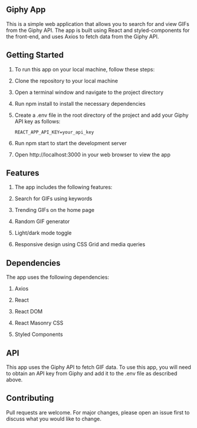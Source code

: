 ## Giphy App

This is a simple web application that allows you to search for and view GIFs from the Giphy API. The app is built using React and styled-components for the front-end, and uses Axios to fetch data from the Giphy API.

## Getting Started

1. To run this app on your local machine, follow these steps:

2. Clone the repository to your local machine

3. Open a terminal window and navigate to the project directory

4. Run npm install to install the necessary dependencies

5. Create a .env file in the root directory of the project and add your Giphy API key as follows:  

    `REACT_APP_API_KEY=your_api_key`

6. Run npm start to start the development server

7. Open http://localhost:3000 in your web browser to view the app

## Features

1. The app includes the following features:

2. Search for GIFs using keywords

3. Trending GIFs on the home page

4. Random GIF generator

5. Light/dark mode toggle

6. Responsive design using CSS Grid and media queries

## Dependencies
The app uses the following dependencies:

1. Axios

2. React

3. React DOM

4. React Masonry CSS

5. Styled Components

## API

This app uses the Giphy API to fetch GIF data. To use this app, you will need to obtain an API key from Giphy and add it to the .env file as described above.

## Contributing

Pull requests are welcome. For major changes, please open an issue first to discuss what you would like to change.
